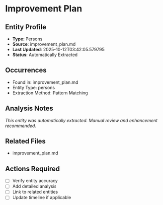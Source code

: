 # Improvement Plan

## Entity Profile
- **Type**: Persons
- **Source**: improvement_plan.md
- **Last Updated**: 2025-10-12T03:42:05.579795
- **Status**: Automatically Extracted

## Occurrences
- Found in: improvement_plan.md
- Entity Type: persons
- Extraction Method: Pattern Matching

## Analysis Notes
*This entity was automatically extracted. Manual review and enhancement recommended.*

## Related Files
- improvement_plan.md

## Actions Required
- [ ] Verify entity accuracy
- [ ] Add detailed analysis
- [ ] Link to related entities
- [ ] Update timeline if applicable
